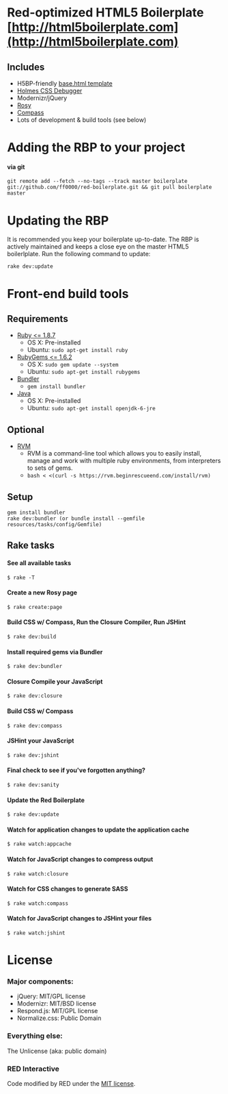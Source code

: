 Red-optimized HTML5 Boilerplate [http://html5boilerplate.com](http://html5boilerplate.com)
==========================================================================================

## Includes

- H5BP-friendly [base.html template](/ff0000/red-boilerplate/project/templates/base.html)
- [Holmes CSS Debugger](http://www.red-root.com/sandbox/holmes/)
- Modernizr/jQuery
- [Rosy](/ff0000/rosy)
- [Compass](/ff0000/red-compass-framework)
- Lots of development & build tools (see below)

Adding the RBP to your project
==============================

#### via git

    git remote add --fetch --no-tags --track master boilerplate git://github.com/ff0000/red-boilerplate.git && git pull boilerplate master

Updating the RBP
================

It is recommended you keep your boilerplate up-to-date. The RBP is actively maintained and keeps a close eye on the master HTML5 boilerlplate. Run the following command to update:

    rake dev:update

Front-end build tools
=====================

## Requirements

- [Ruby <= 1.8.7](http://www.ruby-lang.org/en/)
	- OS X: Pre-installed
	- Ubuntu: `sudo apt-get install ruby`
- [RubyGems <= 1.6.2](http://rubygems.org/)
	- OS X: `sudo gem update --system`
	- Ubuntu: `sudo apt-get install rubygems`
- [Bundler](http://gembundler.com/)
	- `gem install bundler`
- [Java](http://www.java.com/en/download/index.jsp)
	- OS X: Pre-installed
	- Ubuntu: `sudo apt-get install openjdk-6-jre`

## Optional

- [RVM](http://beginrescueend.com/)
	- RVM is a command-line tool which allows you to easily install, manage and work with multiple ruby environments, from interpreters to sets of gems.
	- `bash < <(curl -s https://rvm.beginrescueend.com/install/rvm)`

## Setup

    gem install bundler
    rake dev:bundler (or bundle install --gemfile resources/tasks/config/Gemfile)

## Rake tasks

#### See all available tasks
	$ rake -T

#### Create a new Rosy page
	$ rake create:page

#### Build CSS w/ Compass, Run the Closure Compiler, Run JSHint
	$ rake dev:build

#### Install required gems via Bundler
	$ rake dev:bundler

#### Closure Compile your JavaScript
	$ rake dev:closure

#### Build CSS w/ Compass
	$ rake dev:compass

#### JSHint your JavaScript
	$ rake dev:jshint

#### Final check to see if you've forgotten anything?
	$ rake dev:sanity

#### Update the Red Boilerplate
	$ rake dev:update

#### Watch for application changes to update the application cache
	$ rake watch:appcache

#### Watch for JavaScript changes to compress output
	$ rake watch:closure

#### Watch for CSS changes to generate SASS
	$ rake watch:compass

#### Watch for JavaScript changes to JSHint your files
	$ rake watch:jshint

License
=======

### Major components:

* jQuery: MIT/GPL license
* Modernizr: MIT/BSD license
* Respond.js: MIT/GPL license
* Normalize.css: Public Domain

### Everything else:

The Unlicense (aka: public domain)

### RED Interactive

Code modified by RED under the [MIT license](https://github.com/ff0000/red-boilerplate/blob/master/LICENSE.txt).
